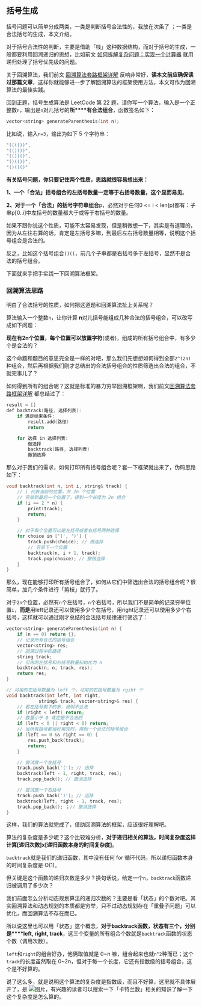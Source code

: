 ## 括号生成

括号问题可以简单分成两类，一类是判断括号合法性的，我放在次条了 ；一类是合法括号的生成，本文介绍。

对于括号合法性的判断，主要是借助「栈」这种数据结构，而对于括号的生成，一般都要利用回溯递归的思想，比如前文 [如何拆解复杂问题：实现一个计算器](http://mp.weixin.qq.com/s?__biz=MzAxODQxMDM0Mw==&mid=2247484903&idx=1&sn=184beaad36a71c9a8dd93c41a8ba74ac&chksm=9bd7fbefaca072f9beccff92a715d92ee90f46c297277eec10c322bc5ccd053460da6afb76c2&scene=21#wechat_redirect) 就用递归处理了括号优先级的问题。

关于回溯算法，我们前文 [回溯算法套路框架详解](http://mp.weixin.qq.com/s?__biz=MzAxODQxMDM0Mw==&mid=2247484709&idx=1&sn=1c24a5c41a5a255000532e83f38f2ce4&chksm=9bd7fb2daca0723be888b30345e2c5e64649fc31a00b05c27a0843f349e2dd9363338d0dac61&scene=21#wechat_redirect) 反响非常好，**读本文前应确保读过那篇文章**，这样你就能够进一步了解回溯算法的框架使用方法，本文可作为回溯算法的最佳实践。

回到正题，括号生成算法是 LeetCode 第 22 题，请你写一个算法，输入是一个正整数`n`，输出是`n`对儿括号的**所****有合法组合**，函数签名如下：

```c++
vector<string> generateParenthesis(int n);
```

比如说，输入`n=3`，输出为如下 5 个字符串：

~~~ java
"((()))",
"(()())",
"(())()",
"()(())",
"()()()"
~~~

**有关括号问题，你只要记住两个性质，思路就很容易想出来：**

**1、一个「合法」括号组合的左括号数量一定等于右括号数量，这个显而易见**。

**2、对于一个「合法」的括号字符串组合**p，必然对于任何0 <= i < len(p)都有：子串p[0..i]中左括号的数量都大于或等于右括号的数量。

如果不跟你说这个性质，可能不太容易发现，但是稍微想一下，其实是有道理的，因为从左往右算的话，肯定是左括号多嘛，到最后左右括号数量相等，说明这个括号组合是合法的。

反之，比如这个括号组合`))((`，前几个子串都是右括号多于左括号，显然不是合法的括号组合。

下面就来手把手实践一下回溯算法框架。

### 回溯算法思路

明白了合法括号的性质，如何把这道题和回溯算法扯上关系呢？

算法输入一个整数`n`，让你计算 **n**对儿括号能组成几种合法的括号组合，可以改写成如下问题：

**现在有2n个位置，每个位置可以放置字符**(或者)，组成的所有括号组合中，有多少个是合法的？

这个命题和题目的意思完全是一样的对吧，那么我们先想想如何得到全部`2^(2n)`种组合，然后再根据我们刚才总结出的合法括号组合的性质筛选出合法的组合，不就完事儿了？

如何得到所有的组合呢？这就是标准的暴力穷举回溯框架啊，我们前文[回溯算法套路框架详解](http://mp.weixin.qq.com/s?__biz=MzAxODQxMDM0Mw==&mid=2247484709&idx=1&sn=1c24a5c41a5a255000532e83f38f2ce4&chksm=9bd7fb2daca0723be888b30345e2c5e64649fc31a00b05c27a0843f349e2dd9363338d0dac61&scene=21#wechat_redirect) 都总结过了：

```c++
result = []
def backtrack(路径, 选择列表):
    if 满足结束条件:
        result.add(路径)
        return

    for 选择 in 选择列表:
        做选择
        backtrack(路径, 选择列表)
        撤销选择
```

那么对于我们的需求，如何打印所有括号组合呢？套一下框架就出来了，伪码思路如下：

```c++
void backtrack(int n, int i, string& track) {
    // i 代表当前的位置，共 2n 个位置
    // 穷举到最后一个位置了，得到一个长度为 2n 组合
    if (i == 2 * n) {
        print(track);
        return;
    }

    // 对于每个位置可以是左括号或者右括号两种选择
    for choice in ['(', ')'] {
        track.push(choice); // 做选择
        // 穷举下一个位置
        backtrack(n, i + 1, track);
        track.pop(choice); // 撤销选择
    }
}
```

那么，现在能够打印所有括号组合了，如何从它们中筛选出合法的括号组合呢？很简单，加几个条件进行「剪枝」就行了。

对于`2n`个位置，必然有`n`个左括号，`n`个右括号，所以我们不是简单的记录穷举位置`i`，**而是**用left记录还可以使用多少个左括号，用right记录还可以使用多少个右括号，这样就可以通过刚才总结的合法括号规律进行筛选了：

```c++
vector<string> generateParenthesis(int n) {
    if (n == 0) return {};
    // 记录所有合法的括号组合
    vector<string> res;
    // 回溯过程中的路径
    string track;
    // 可用的左括号和右括号数量初始化为 n
    backtrack(n, n, track, res);
    return res;
}

// 可用的左括号数量为 left 个，可用的右括号数量为 rgiht 个
void backtrack(int left, int right, 
            string& track, vector<string>& res) {
    // 若左括号剩下的多，说明不合法
    if (right < left) return;
    // 数量小于 0 肯定是不合法的
    if (left < 0 || right < 0) return;
    // 当所有括号都恰好用完时，得到一个合法的括号组合
    if (left == 0 && right == 0) {
        res.push_back(track);
        return;
    }

    // 尝试放一个左括号
    track.push_back('('); // 选择
    backtrack(left - 1, right, track, res);
    track.pop_back(); // 撤消选择

    // 尝试放一个右括号
    track.push_back(')'); // 选择
    backtrack(left, right - 1, track, res);
    track.pop_back(); ；// 撤消选择
}
```

这样，我们的算法就完成了，借助回溯算法的框架，应该很好理解吧。

算法的复杂度是多少呢？这个比较难分析，**对于递归相关的算法，时间复杂度这样计算[递归次数]x[递归函数本身的时间复杂度]**。

`backtrack`就是我们的递归函数，其中没有任何 for 循环代码，所以递归函数本身的时间复杂度是 O(1)。

但关键是这个函数的递归次数是多少？换句话说，给定一个`n`，`backtrack`函数递归被调用了多少次？

我们前面怎么分析动态规划算法的递归次数的？主要是看「状态」的个数对吧。其实回溯算法和动态规划的本质都是穷举，只不过动态规划存在「重叠子问题」可以优化，而回溯算法不存在而已。

所以说这里也可以用「状态」这个概念，**对于****backtrack****函数，状态有三个，分别是****left, right, track**，这三个变量的所有组合个数就是`backtrack`函数的状态个数（调用次数）。

`left`和`right`的组合好办，他俩取值就是 0~n 嘛，组合起来也就`n^2`种而已；这个`track`的长度虽然取在 0~2n，但对于每一个长度，它还有指数级的括号组合，这个是不好算的。

说了这么多，就是说明这个算法的复杂度是指数级，而且不好算，这里就不具体展开了，是 ![图片](https://mmbiz.qpic.cn/sz_mmbiz_png/gibkIz0MVqdGwq8Q1YtxcIvp2BM0PBkBomHO28Ytydv3kzWjlVON6rOxnwFrXJEnj8nOksgktra1uIyZuTjL2Kw/640?wx_fmt=png&tp=webp&wxfrom=5&wx_lazy=1&wx_co=1)，有兴趣的读者可以搜索一下「卡特兰数」相关的知识了解一下这个复杂度是怎么算的。